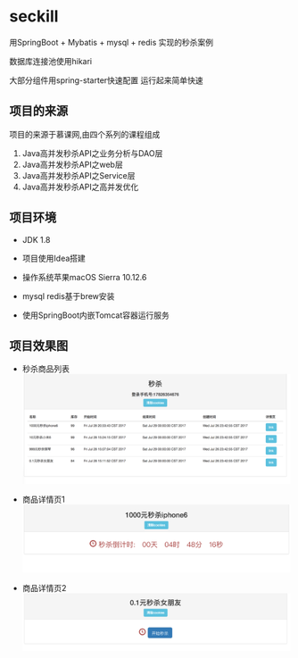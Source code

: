 # seckill

用SpringBoot + Mybatis + mysql + redis 实现的秒杀案例

数据库连接池使用hikari

大部分组件用spring-starter快速配置 运行起来简单快速


## 项目的来源

项目的来源于慕课网,由四个系列的课程组成

1. Java高并发秒杀API之业务分析与DAO层
2. Java高并发秒杀API之web层
3. Java高并发秒杀API之Service层
4. Java高并发秒杀API之高并发优化


## 项目环境


- JDK 1.8

- 项目使用Idea搭建

- 操作系统苹果macOS Sierra 10.12.6

- mysql redis基于brew安装

- 使用SpringBoot内嵌Tomcat容器运行服务


## 项目效果图


- 秒杀商品列表
![效果图](/demoImage/1.png)

- 商品详情页1
![效果图](/demoImage/2.png)

- 商品详情页2
![效果图](/demoImage/3.png)





